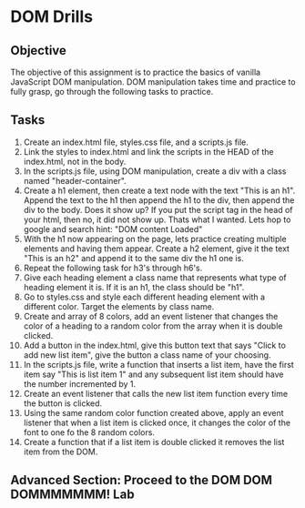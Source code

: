 # DOM Drills
## Objective
The objective of this assignment is to practice the basics of vanilla JavaScript DOM manipulation. DOM manipulation takes time and practice to fully grasp, go through the following tasks to practice.

## Tasks
1. Create an index.html file, styles.css file, and a scripts.js file.
1. Link the styles to index.html and link the scripts in the HEAD of the index.html, not in the body.
1. In the scripts.js file, using DOM manipulation, create a div with a class named "header-container".
1. Create a h1 element, then create a text node with the text "This is an h1". Append the text to the h1 then append the h1 to the div, then append the div to the body. Does it show up? If you put the script tag in the head of your html, then no, it did not show up. Thats what I wanted. Lets hop to google and search hint: "DOM content Loaded"
1. With the h1 now appearing on the page, lets practice creating multiple elements and having them appear. Create a h2 element, give it the text "This is an h2" and append it to the same div the h1 one is.
1. Repeat the following task for h3's through h6's.
1. Give each heading element a class name that represents what type of heading element it is. If it is an h1, the class should be "h1".
1. Go to styles.css and style each different heading element with a different color. Target the elements by class name.
1. Create and array of 8 colors, add an event listener that changes the color of a heading to a random color from the array when it is double clicked.
1. Add a button in the index.html, give this button text that says "Click to add new list item", give the button a class name of your choosing.
1. In the scripts.js file, write a function that inserts a list item, have the first item say "This is list item 1" and any subsequent list item should have the number incremented by 1.
1. Create an event listener that calls the new list item function every time the button is clicked.
1. Using the same random color function created above, apply an event listener that when a list item is clicked once, it changes the color of the font to one fo the 8 random colors.
1. Create a function that if a list item is double clicked it removes the list item from the DOM.

## Advanced Section: Proceed to the DOM DOM DOMMMMMMM! Lab